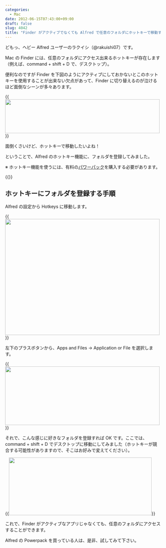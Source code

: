 ```yaml
---
categories:
  - Mac
date: 2012-06-15T07:43:00+09:00
draft: false
slug: 4042
title: "Finder がアクティブでなくても Alfred で任意のフォルダにホットキーで移動する方法"
---
```


どもっ、ヘビー Alfred ユーザーのラクイシ（@rakuishi07）です。

Mac の Finder には、任意のフォルダにアクセス出来るホットキーが存在します（例えば、command + shift + D で、デスクトップ）。

便利なのですが Finder を下図のようにアクティブにしておかないとこのホットキーを使用することが出来ない欠点があって、Finder に切り替えるのが泣けるほど面倒なシーンが多々あります。

{{<img alt="" src="/images/2012/06/4042_1.png" width="500" height="110">}}

面倒くさいけど、ホットキーで移動したいよね！

ということで、Alfred のホットキー機能に、フォルダを登録してみました。

※ ホットキー機能を使うには、有料の[パワーパック](http://www.alfredapp.com/powerpack/)を購入する必要があります。

{{<app id="405843582" title="Alfred 1.2（無料）" src="http://a1.mzstatic.com/us/r1000/069/Purple/v4/b4/7b/51/b47b5118-5ba5-a359-0bc6-e71494225963/appicon.100x100-75.png">}}

## ホットキーにフォルダを登録する手順

Alfred の設定から Hotkeys に移動します。

{{<img alt="" src="/images/2012/06/4042_2.png" width="500" height="376">}}

左下のプラスボタンから、Apps and Files → Application or File を選択します。

{{<img alt="" src="/images/2012/06/4042_3.png" width="500" height="190">}}

それで、こんな感じに好きなフォルダを登録すれば OK です。ここでは、command + shift + D でデスクトップに移動にしてみました（ホットキーが競合する可能性がありますので、そこはお好みで変えてください）。

{{<img alt="" src="/images/2012/06/4042_4.png" width="462" height="187">}}

これで、Finder がアクティブなアプリじゃなくても、任意のフォルダにアクセスすることができます。

Alfred の Powerpack を買っている人は、是非、試してみて下さい。
